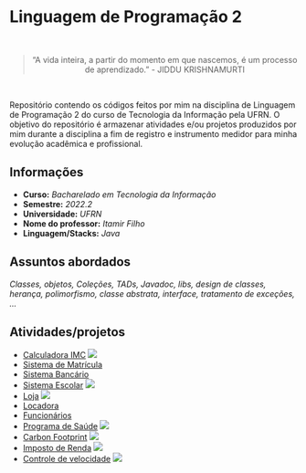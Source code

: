 # Linguagem de Programação 2

<br>
<div align="center"><blockquote>“A vida inteira, a partir do momento em que nascemos, é um processo de aprendizado.” - JIDDU KRISHNAMURTI</blockquote></div>
<br>

Repositório contendo os códigos feitos por mim na disciplina de Linguagem de Programação 2 do curso de Tecnologia da Informação pela UFRN. O objetivo do repositório é armazenar atividades e/ou projetos produzidos por mim durante a disciplina a fim de registro e instrumento medidor para minha evolução acadêmica e profissional.

## Informações

- **Curso:** *Bacharelado em Tecnologia da Informação*
- **Semestre:** *2022.2*
- **Universidade:** *UFRN*
- **Nome do professor:** *Itamir Filho*
- **Linguagem/Stacks:** *Java*

## Assuntos abordados

*Classes, objetos, Coleções, TADs, Javadoc, libs, design de classes, herança, polimorfismo, classe abstrata, interface, tratamento de exceções, ...*

## Atividades/projetos

- [Calculadora IMC](#) ![](https://img.shields.io/badge/Finalizado-greendark)
- [Sistema de Matrícula](#) ![]()
- [Sistema Bancário](#) ![]()
- [Sistema Escolar](#) ![](https://img.shields.io/badge/Finalizado-greendark)
- [Loja](#) ![](https://img.shields.io/badge/Finalizado-greendark)
- [Locadora](#) ![]()
- [Funcionários](#) ![]()
- [Programa de Saúde](#) ![](https://img.shields.io/badge/Finalizado-greendark)
- [Carbon Footprint](#) ![](https://img.shields.io/badge/Finalizado-greendark)
- [Imposto de Renda](#) ![](https://img.shields.io/badge/Finalizado-greendark)
- [Controle de velocidade](#) ![](https://img.shields.io/badge/Finalizado-greendark)
